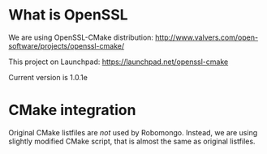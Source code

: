 What is OpenSSL
===============

We are using OpenSSL-CMake distribution:
http://www.valvers.com/open-software/projects/openssl-cmake/

This project on Launchpad:
https://launchpad.net/openssl-cmake

Current version is 1.0.1e


CMake integration
=================

Original CMake listfiles are *not* used by Robomongo. Instead, we are using
slightly modified CMake script, that is almost the same as original listfiles.
